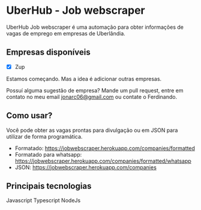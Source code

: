 # UberHub - Job webscraper

UberHub Job webscraper é uma automação para obter informações de vagas de emprego
em empresas de Uberlândia.

## Empresas disponíveis
- [x] Zup

Estamos começando. Mas a idea é adicionar outras empresas.

Possuí alguma sugestão de empresa? Mande um pull request, entre em contato no meu email jonarc06@gmail.com ou contate o Ferdinando.

## Como usar?

Você pode obter as vagas prontas para divulgação ou em JSON para utilizar de forma programática.

- Formatado: https://jobwebscraper.herokuapp.com/companies/formatted
- Formatado para whatsapp: https://jobwebscraper.herokuapp.com/companies/formatted/whatsapp
- JSON: https://jobwebscraper.herokuapp.com/companies

## Principais tecnologias

Javascript
Typescript
NodeJs